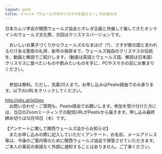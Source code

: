 ```yaml
---
layout: post
title: イベント「ウェールズのクリスマスを語ろう！」のお知らせ
---
```

日本カムリ学会が関西ウェールズ協会とボレダ企画と共催して催してきたオンラインのウェールズ文化祭、​次回はクリスマスバージョンです。

　おいしいお菓子づくりからウェールズのなまはげ（?）、さすが歌の国と言われるだけある聖夜の礼拝、新年の挨拶まで、ウェールズ独自のクリスマスの伝統を、​動画と解説でご紹介します。（動画は英語とウェールズ語、解説は日本語）クリスマスに食べたいものや飲みたいものを手に、PCやスマホの​前にお集まりください。

\
　参加は無料。ただし、先着20人まで。お申し込みはPeatix経由でのみ承ります。以下のURLをクリックしてください。

<http://ptix.at/jgGjeo>\
　お問い合わせ・ご質問も、Peatix経由でお願いします。​参加を受け付けた方には、当日のZoomミーティングの配信URLがPeatixから届き​ます。申し込み最終締め切りは12月16日（木）です。

【アンケートに関して関西ウェールズ会からお知らせ】\
　またお申し込みの際に記入していただくアンケート、お名前、​メールアドレス等は、今後のご案内等のために関西ウェールズ協会で保管させていただき​ます。ご本人の事前の承諾なく外部に通知することはありません。​ご了承ください。